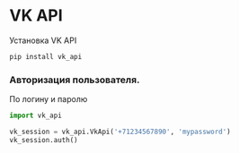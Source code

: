 # VK API
Установка VK API
```Bash
pip install vk_api
```
### Авторизация пользователя.

По логину и паролю
```python
import vk_api

vk_session = vk_api.VkApi('+71234567890', 'mypassword')
vk_session.auth()
```
